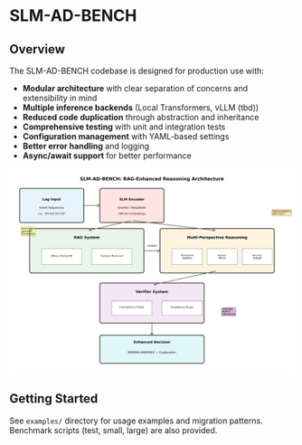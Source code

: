 # SLM-AD-BENCH

## Overview

The SLM-AD-BENCH codebase is designed for production use with:

- **Modular architecture** with clear separation of concerns and extensibility in mind
- **Multiple inference backends** (Local Transformers, vLLM (tbd))
- **Reduced code duplication** through abstraction and inheritance
- **Comprehensive testing** with unit and integration tests
- **Configuration management** with YAML-based settings
- **Better error handling** and logging
- **Async/await support** for better performance


<p align="left">
  <img src="figures/reasoning_architecture.png" alt="Architecture diagram showing reasoning components" width="800">
</p>

## Getting Started

See `examples/` directory for usage examples and migration patterns.
Benchmark scripts (test, small, large) are also provided.  
